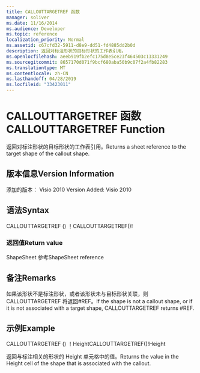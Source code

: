 ```yaml
---
title: CALLOUTTARGETREF 函数
manager: soliver
ms.date: 11/16/2014
ms.audience: Developer
ms.topic: reference
localization_priority: Normal
ms.assetid: c67cfd32-5911-d8e9-dd51-fd4885dd2b0d
description: 返回对标注形状的目标形状的工作表引用。
ms.openlocfilehash: aeeb919fb2efc175d8e5ce23f464503c13331249
ms.sourcegitcommit: 8657170d071f9bcf680aba50b9c07f2a4fb82283
ms.translationtype: MT
ms.contentlocale: zh-CN
ms.lasthandoff: 04/28/2019
ms.locfileid: "33423011"
---
```

# <a name="callouttargetref-function"></a><span data-ttu-id="8b911-103">CALLOUTTARGETREF 函数</span><span class="sxs-lookup"><span data-stu-id="8b911-103">CALLOUTTARGETREF Function</span></span>

<span data-ttu-id="8b911-104">返回对标注形状的目标形状的工作表引用。</span><span class="sxs-lookup"><span data-stu-id="8b911-104">Returns a sheet reference to the target shape of the callout shape.</span></span>
  
## <a name="version-information"></a><span data-ttu-id="8b911-105">版本信息</span><span class="sxs-lookup"><span data-stu-id="8b911-105">Version Information</span></span>

<span data-ttu-id="8b911-106">添加的版本： Visio 2010
</span><span class="sxs-lookup"><span data-stu-id="8b911-106">Version Added: Visio 2010</span></span> 
  
## <a name="syntax"></a><span data-ttu-id="8b911-107">语法</span><span class="sxs-lookup"><span data-stu-id="8b911-107">Syntax</span></span>

<span data-ttu-id="8b911-108">CALLOUTTARGETREF () ！</span><span class="sxs-lookup"><span data-stu-id="8b911-108">CALLOUTTARGETREF()!</span></span>
  
### <a name="return-value"></a><span data-ttu-id="8b911-109">返回值</span><span class="sxs-lookup"><span data-stu-id="8b911-109">Return value</span></span>

<span data-ttu-id="8b911-110">ShapeSheet 参考</span><span class="sxs-lookup"><span data-stu-id="8b911-110">ShapeSheet reference</span></span>
  
## <a name="remarks"></a><span data-ttu-id="8b911-111">备注</span><span class="sxs-lookup"><span data-stu-id="8b911-111">Remarks</span></span>

<span data-ttu-id="8b911-112">如果该形状不是标注形状，或者该形状未与目标形状关联，则 CALLOUTTARGETREF 将返回#REF。</span><span class="sxs-lookup"><span data-stu-id="8b911-112">If the shape is not a callout shape, or if it is not associated with a target shape, CALLOUTTARGETREF returns #REF.</span></span>
  
## <a name="example"></a><span data-ttu-id="8b911-113">示例</span><span class="sxs-lookup"><span data-stu-id="8b911-113">Example</span></span>

<span data-ttu-id="8b911-114">CALLOUTTARGETREF () ！Height</span><span class="sxs-lookup"><span data-stu-id="8b911-114">CALLOUTTARGETREF()!Height</span></span> 
  
<span data-ttu-id="8b911-115">返回与标注相关的形状的 Height 单元格中的值。</span><span class="sxs-lookup"><span data-stu-id="8b911-115">Returns the value in the Height cell of the shape that is associated with the callout.</span></span> 
  

